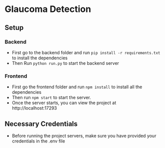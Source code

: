 
# Glaucoma Detection

## Setup

### Backend

- First go to the backend folder and run `pip install -r requirements.txt` to install the dependencies
- Then Run `python run.py` to start the backend server

### Frontend

- First go the frontend folder and run `npm install` to install all the dependencies
- Then run `npm start` to start the server.
- Once the server starts, you can view the project at http://localhost:17293

## Necessary Credentials
- Before running the project servers, make sure you have provided your credentials in the .env file


